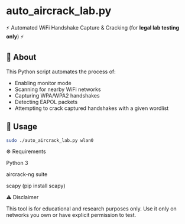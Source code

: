 # auto_aircrack_lab.py
⚡ Automated WiFi Handshake Capture & Cracking (for **legal lab testing only**) ⚡

## 📌 About
This Python script automates the process of:
- Enabling monitor mode
- Scanning for nearby WiFi networks
- Capturing WPA/WPA2 handshakes
- Detecting EAPOL packets
- Attempting to crack captured handshakes with a given wordlist

## 🚀 Usage
```bash
sudo ./auto_aircrack_lab.py wlan0
```
⚙️ Requirements

Python 3

aircrack-ng suite

scapy (pip install scapy)

⚠️ Disclaimer

This tool is for educational and research purposes only.
Use it only on networks you own or have explicit permission to test.
